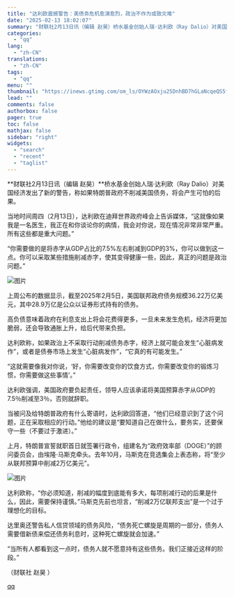 ```yaml
---
title: "达利欧震撼警告：美债务危机愈演愈烈，政治不作为或致灾难"
date: "2025-02-13 18:02:07"
summary: "财联社2月13日讯（编辑 赵昊）桥水基金创始人瑞·达利欧（Ray Dalio）对美国经济发出了新的警..."
categories:
  - "qq"
lang:
  - "zh-CN"
translations:
  - "zh-CN"
tags:
  - "qq"
menu: ""
thumbnail: "https://inews.gtimg.com/om_ls/OYWzAOxju25DnhBD7hGLaNcqeQS5frhBW8pqxJrHf0kqEAA_640360/0"
lead: ""
comments: false
authorbox: false
pager: true
toc: false
mathjax: false
sidebar: "right"
widgets:
  - "search"
  - "recent"
  - "taglist"
---
```


**财联社2月13日讯（编辑 赵昊）**桥水基金创始人瑞·达利欧（Ray Dalio）对美国经济发出了新的警告，称如果特朗普政府不削减美国债务，将会产生可怕的后果。

当地时间周四（2月13日），达利欧在迪拜世界政府峰会上告诉媒体，“这就像如果我是一名医生，我正在和你谈论你的病情，我会对你说，现在情况非常非常严重。所有这些都是重大问题。”

“你需要做的是将赤字从GDP占比的7.5%左右削减到GDP的3%，你可以做到这一点。你可以采取某些措施削减赤字，使其变得健康一些，因此，真正的问题是政治问题。”

![图片](https://inews.gtimg.com/om_bt/OphjGprfS3xFNI3XnC_zpXot3b2M-LyrICDTN3XnmNvxYAA/641)

上周公布的数据显示，截至2025年2月5日，美国联邦政府债务规模36.22万亿美元，其中28.9万亿是公众以证券形式持有的债务。

高负债意味着政府在利息支出上将会花费得更多，一旦未来发生危机，经济将更加脆弱，还会导致通胀上升，给后代带来负担。

达利欧称，如果政治上不采取行动削减债务赤字，经济上就可能会发生“心脏病发作”，或者是债券市场上发生“心脏病发作”，“它真的有可能发生。”

“这就需要像我对你说，‘好，你需要改变你的饮食方式，你需要改变你的锻炼习惯，你需要做这些事情’。”

达利欧强调，美国政府要负起责任，领导人应该承诺将美国预算赤字从GDP的7.5％削减至3％，否则就辞职。

当被问及给特朗普政府有什么寄语时，达利欧回答道，“他们已经意识到了这个问题，正在采取相应的行动。”他给的建议是“要知道自己在做什么，要务实，还要保守一些（不要过于激进）。”

上月，特朗普宣誓就职首日就签署行政令，组建名为“政府效率部（DOGE）”的顾问委员会，由埃隆·马斯克牵头。去年10月，马斯克在竞选集会上表态称，将“至少从联邦预算中削减2万亿美元”。

![图片](https://inews.gtimg.com/om_bt/OCUcNPqnCwD3EXCkC7-Z2ngu01cYom4nbud_01WowcKi8AA/641)

达利欧称，“你必须知道，削减的幅度到底能有多大，每项削减行动的后果是什么，因此，需要保持谨慎。”马斯克先前也坦言，“削减2万亿联邦支出”是一个过于理想化的目标。

达里奥还警告私人信贷领域的债务风险，“债务死亡螺旋是周期的一部分，债务人需要借新债来偿还债务利息时，这种死亡螺旋就会加速。”

“当所有人都看到这一点时，债务人就不愿意持有这些债务。我们正接近这样的阶段。”

（财联社 赵昊 ）

[qq](https://new.qq.com/rain/a/20250213A0712000)
